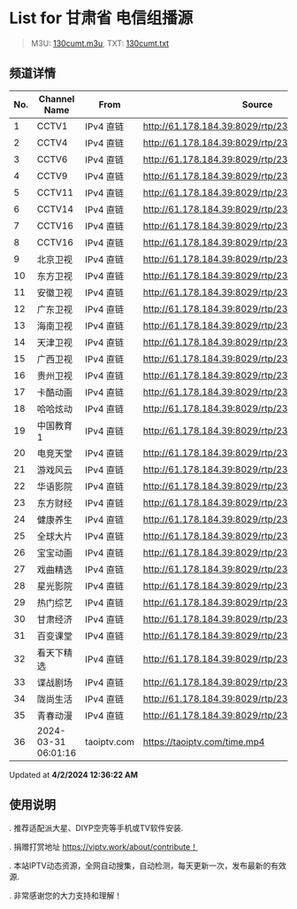 # List for **甘肃省 电信组播源**

> M3U: [130cumt.m3u](/130cumt.m3u), TXT: [130cumt.txt](/txt/130cumt.txt)

## 频道详情

| No. | Channel Name | From | Source |
| --- | ------------ | ---- | ------ |
| 1 | CCTV1 | IPv4 直链 | <http://61.178.184.39:8029/rtp/239.255.30.101:8231> |
| 2 | CCTV4 | IPv4 直链 | <http://61.178.184.39:8029/rtp/239.255.30.83:8231> |
| 3 | CCTV6 | IPv4 直链 | <http://61.178.184.39:8029/rtp/239.255.29.14:8231> |
| 4 | CCTV9 | IPv4 直链 | <http://61.178.184.39:8029/rtp/239.255.30.180:8231> |
| 5 | CCTV11 | IPv4 直链 | <http://61.178.184.39:8029/rtp/239.255.30.62:8231> |
| 6 | CCTV14 | IPv4 直链 | <http://61.178.184.39:8029/rtp/239.255.30.183:8231> |
| 7 | CCTV16 | IPv4 直链 | <http://61.178.184.39:8029/rtp/239.255.30.80:8231> |
| 8 | CCTV16 | IPv4 直链 | <http://61.178.184.39:8029/rtp/239.255.30.88:8231> |
| 9 | 北京卫视 | IPv4 直链 | <http://61.178.184.39:8029/rtp/239.255.30.133:8231> |
| 10 | 东方卫视 | IPv4 直链 | <http://61.178.184.39:8029/rtp/239.255.30.130:8231> |
| 11 | 安徽卫视 | IPv4 直链 | <http://61.178.184.39:8029/rtp/239.255.30.84:8231> |
| 12 | 广东卫视 | IPv4 直链 | <http://61.178.184.39:8029/rtp/239.255.30.134:8231> |
| 13 | 海南卫视 | IPv4 直链 | <http://61.178.184.39:8029/rtp/239.255.30.99:8231> |
| 14 | 天津卫视 | IPv4 直链 | <http://61.178.184.39:8029/rtp/239.255.30.67:8231> |
| 15 | 广西卫视 | IPv4 直链 | <http://61.178.184.39:8029/rtp/239.255.29.4:8231> |
| 16 | 贵州卫视 | IPv4 直链 | <http://61.178.184.39:8029/rtp/239.255.30.98:8231> |
| 17 | 卡酷动画 | IPv4 直链 | <http://61.178.184.39:8029/rtp/239.255.29.38:8231> |
| 18 | 哈哈炫动 | IPv4 直链 | <http://61.178.184.39:8029/rtp/239.255.29.37:8231> |
| 19 | 中国教育1 | IPv4 直链 | <http://61.178.184.39:8029/rtp/239.255.30.90:8231> |
| 20 | 电竞天堂 | IPv4 直链 | <http://61.178.184.39:8029/rtp/239.255.30.128:8231> |
| 21 | 游戏风云 | IPv4 直链 | <http://61.178.184.39:8029/rtp/239.255.29.20:8231> |
| 22 | 华语影院 | IPv4 直链 | <http://61.178.184.39:8029/rtp/239.255.30.193:8231> |
| 23 | 东方财经 | IPv4 直链 | <http://61.178.184.39:8029/rtp/239.255.29.43:8231> |
| 24 | 健康养生 | IPv4 直链 | <http://61.178.184.39:8029/rtp/239.255.30.197:8231> |
| 25 | 全球大片 | IPv4 直链 | <http://61.178.184.39:8029/rtp/239.255.30.196:8231> |
| 26 | 宝宝动画 | IPv4 直链 | <http://61.178.184.39:8029/rtp/239.255.30.151:8231> |
| 27 | 戏曲精选 | IPv4 直链 | <http://61.178.184.39:8029/rtp/239.255.30.118:8231> |
| 28 | 星光影院 | IPv4 直链 | <http://61.178.184.39:8029/rtp/239.255.30.194:8231> |
| 29 | 热门综艺 | IPv4 直链 | <http://61.178.184.39:8029/rtp/239.255.30.116:8231> |
| 30 | 甘肃经济 | IPv4 直链 | <http://61.178.184.39:8029/rtp/239.255.30.253:8231> |
| 31 | 百变课堂 | IPv4 直链 | <http://61.178.184.39:8029/rtp/239.255.30.160:8231> |
| 32 | 看天下精选 | IPv4 直链 | <http://61.178.184.39:8029/rtp/239.255.30.217:8231> |
| 33 | 谍战剧场 | IPv4 直链 | <http://61.178.184.39:8029/rtp/239.255.30.166:8231> |
| 34 | 陇尚生活 | IPv4 直链 | <http://61.178.184.39:8029/rtp/239.255.30.73:8231> |
| 35 | 青春动漫 | IPv4 直链 | <http://61.178.184.39:8029/rtp/239.255.30.150:8231> |
| 36 | 2024-03-31 06:01:16 | taoiptv.com | <https://taoiptv.com/time.mp4> |

Updated at **4/2/2024 12:36:22 AM**

## 使用说明

. 推荐适配派大星、DIYP空壳等手机或TV软件安装.

. 捐赠打赏地址 https://viptv.work/about/contribute！

. 本站IPTV动态资源，全网自动搜集，自动检测，每天更新一次，发布最新的有效源.

. 非常感谢您的大力支持和理解！